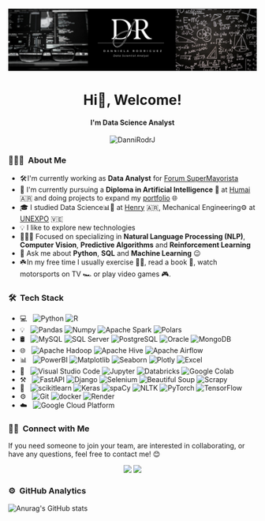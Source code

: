 ![image](https://github.com/DanniRodrJ/DanniRodrJ/blob/main/Danniela_Rodriguez.png)

<h1 align="center"> Hi👋, Welcome! </h1> 
<h4 align="center"> I'm Data Science Analyst </h4> 
<p align="center"> <img src="https://komarev.com/ghpvc/?username=DanniRodrJ&label=Profile%20views&color=05122A&style=flat" alt="DanniRodrJ" /> </p>

<h3> 👩🏻‍💻 &nbsp;About Me </h3>

- 🛠️ I'm currently working as **Data Analyst** for [Forum SuperMayorista](https://www.linkedin.com/company/forum-supermayorista/) 
- 🌱 I'm currently pursuing a **Diploma in Artificial Intelligence** 🤖 at [Humai](https://www.linkedin.com/school/instituto-humai/posts/?feedView=all) 🇦🇷 and doing projects to expand my [portfolio](https://www.datascienceportfol.io/dannirodrj) 🌐
- 🎓 I studied Data Science📊🤖 at [Henry](https://www.soyhenry.com/) 🇦🇷, Mechanical Engineering⚙️ at [UNEXPO](https://virtualunexpo.com/) 🇻🇪
- 💡 I like to explore new technologies 
- 👩🏻‍💻 Focused on specializing in **Natural Language Processing (NLP)**, **Computer Vision**, **Predictive Algorithms** and **Reinforcement Learning**
- 💬 Ask me about **Python**, **SQL** and **Machine Learning** 😉
- ☘️ In my free time I usually exercise 🏋️‍♀️, read a book 📖, watch motorsports on TV 🏎️ or play video games 🎮. 

### 🛠 &nbsp;Tech Stack 

- 💻 &nbsp;
  ![Python](https://img.shields.io/badge/-Python-05122A?style=flat&logo=python)
  ![R](https://img.shields.io/badge/-R-05122A?style=flat&logo=r)
- 💡 &nbsp;
  ![Pandas](https://img.shields.io/badge/-Pandas-05122A?style=flat&logo=pandas)
  ![Numpy](https://img.shields.io/badge/-Numpy-05122A?style=flat&logo=numpy)
  ![Apache Spark](https://img.shields.io/badge/-Apache%20Spark-05122A?style=flat&logo=apachespark)
  ![Polars](https://img.shields.io/badge/-Polars-05122A?style=flat&logo=polars&logoColor=white)
- 🛢 &nbsp;
  ![MySQL](https://img.shields.io/badge/-MySQL-05122A?style=flat&logo=mysql)
  ![SQL Server](https://img.shields.io/badge/Microsoft%20SQL%20Server-05122A?style=flat&logo=microsoft%20sql%20server)
  ![PostgreSQL](https://img.shields.io/badge/-PostgreSQL-05122A?style=flat&logo=postgresql)
  ![Oracle](https://img.shields.io/badge/-Oracle-05122A?style=flat&logo=oracle)
  ![MongoDB](https://img.shields.io/badge/-MongoDB-05122A?style=flat&logo=mongodb)
- 🌐 &nbsp;
  ![Apache Hadoop](https://img.shields.io/badge/-Apache%20Hadoop-05122A?style=flat&logo=apachehadoop)
  ![Apache Hive](https://img.shields.io/badge/-Apache%20Hive-05122A?style=flat&logo=hive)
  ![Apache Airflow](https://img.shields.io/badge/-Apache%20Airflow-05122A?style=flat&logo=apache%20airflow&logoColor=white)
- 📊 &nbsp;
  ![PowerBI](https://img.shields.io/badge/-Power%20BI-05122A?style=flat&logo=powerbi)
  ![Matplotlib](https://img.shields.io/badge/-Matplotlib-05122A?style=flat&logo=matplotlib&logoColor=white)
  ![Seaborn](https://img.shields.io/badge/-Seaborn-05122A?style=flat&logo=seaborn&logoColor=white)
  ![Plotly](https://img.shields.io/badge/Plotly-05122A?style=flat&logo=plotly&logoColor=white)
  ![Excel](https://img.shields.io/badge/-Microsoft%20Excel-05122A?style=flat&logo=microsoft%20excel)
- 🔧 &nbsp;
  ![Visual Studio Code](https://img.shields.io/badge/-Visual%20Studio%20Code-05122A?style=flat&logo=visual-studio-code&logoColor=007ACC)
  ![Jupyter](https://img.shields.io/badge/-Jupyter-05122A?style=flat&logo=jupyter)
  ![Databricks](https://img.shields.io/badge/-Databricks-05122A?style=flat&logo=databricks)
  ![Google Colab](https://img.shields.io/badge/-Google%20Colab-05122A?style=flat&logo=googlecolab)
- ⚒️ &nbsp;
  ![FastAPI](https://img.shields.io/badge/-FastAPI-05122A?style=flat&logo=fastapi)
  ![Django](https://img.shields.io/badge/django-05122A?style&logo=flat&logoColor=white)
  ![Selenium](https://img.shields.io/badge/-Selenium-05122A?style=flat&logo=selenium&logoColor=white)
  ![Beautiful Soup](https://img.shields.io/badge/-Beautiful%20Soup-05122A?style=flat&logo=beautiful%20soup&logoColor=white)
  ![Scrapy](https://img.shields.io/badge/-Scrapy-05122A?style=flat&logo=scrapy&logoColor=white)
- 🤖 &nbsp;
  ![scikitlearn](https://img.shields.io/badge/-Scikit%20learn-05122A?style=flat&logo=scikitlearn)
  ![Keras](https://img.shields.io/badge/-Keras-05122A?style=flat&logo=keras)
  ![spaCy](https://img.shields.io/badge/-spaCy-05122A?style=flat&logo=spacy)
  ![NLTK](https://img.shields.io/badge/-NLTK-05122A?style=flat&logo=nltk)
  ![PyTorch](https://img.shields.io/badge/PyTorch-05122A?style=flat&logo=PyTorch&logoColor=white)
  ![TensorFlow](https://img.shields.io/badge/TensorFlow-05122A?style=flat&logo=TensorFlow&logoColor=white)
- ⚙️ &nbsp;
  ![Git](https://img.shields.io/badge/-Git-05122A?style=flat&logo=git)
  ![docker](https://img.shields.io/badge/-Docker-05122A?style=flat&logo=docker)
  ![Render](https://img.shields.io/badge/-Render-05122A?style=flat&logo=render)
- ​☁️ &nbsp;
  ![Google Cloud Platform](https://img.shields.io/badge/-Google%20Cloud%20Platform-05122A?style=flat&logo=google%20cloud&logoColor=white)
  

### 🤝🏻 &nbsp;Connect with Me
If you need someone to join your team, are interested in collaborating, or have any questions, feel free to contact me! 😊

<p align="center">
  <a href="https://linkedin.com/in/danniela-rodriguez-jove-/"><img src="https://img.shields.io/badge/-Danniela%20Rodriguez%20Jove-0077B5?style=flat&logo=Linkedin&logoColor=white"/></a>
  <a href="mailto:dannielarodriguezjove@gmail.com"><img src="https://img.shields.io/badge/-dannielarodriguezjove@gmail.com-D14836?style=flat&logo=Gmail&logoColor=white"/></a>
</p>

### ⚙️ &nbsp;GitHub Analytics
![Anurag's GitHub stats](https://github-readme-stats.vercel.app/api?username=DanniRodrJ&show_icons=true&theme=dracula)


